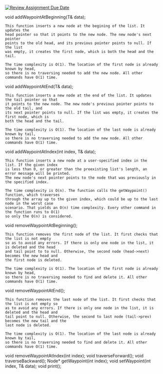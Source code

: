 [![Review Assignment Due Date](https://classroom.github.com/assets/deadline-readme-button-22041afd0340ce965d47ae6ef1cefeee28c7c493a6346c4f15d667ab976d596c.svg)](https://classroom.github.com/a/j-DzvjBA)

void addWaypointAtBeginning(T& data);
    
    This function inserts a new node at the begining of the list. It updates the 
    head pointer so that it points to the new node. The new node's next pointer 
    points to the old head, and its previous pointer points to null. If the list 
    was empty, it creates the first node, which is both the head and the tail.

    The time complexity is O(1). The location of the first node is already known by head, 
    so there is no traversing needed to add the new node. All other commands have O(1) time.


void addWaypointAtEnd(T& data);
    
    This function inserts a new node at the end of the list. It updates the tail pointer so that
    it points to the new node. The new node's previous pointer points to the old tail, and 
    its next pointer points to null. If the list was empty, it creates the first node, which is 
    both the head and the tail.

    The time complexity is O(1). The location of the last node is already known by tail,
    so there is no traversing needed to add the new node. All other commands have O(1) time.

void addWaypointAtIndex(int index, T& data);
    
    This function inserts a new node at a user-specified index in the list. If the given index 
    is less than 0, or greater than the preexisting list's length, an error message will be printed.
    The new node's next pointer points to the node that was previously in the specified index.

    The time complexity is O(n). The function calls the getWaypoint() function, which traverses 
    through the array up to the given index, which could be up to the last node in the worst case 
    scenario. That yields an O(n) time complexity. Every other command in the function runs to O(1)
    so only the O(n) is considered. 

void removeWaypointAtBeginning();

    This function removes the first node of the list. It first checks that the list is not empty
    so as to avoid any errors. If there is only one node in the list, it is deleted and the head 
    and tail point to to null. Otherwise, the second node (head->next) becomes the new head and 
    the first node is deleted.

    The time complexity is O(1). The location of the first node is already known by head, 
    so there is no traversing needed to find and delete it. All other commands have O(1) time.

void removeWaypointAtEnd();

    This function removes the last node of the list. It first checks that the list is not empty so 
    as to avoid any errors. If there is only one node in the list, it is deleted and the head and
    tail point to null. Otherwise, the second to last node (tail->prev) becomes the new tail and the
    last node is deleted.

    The time complexity is O(1). The location of the last node is already known by tail, 
    so there is no traversing needed to find and delete it. All other commands have O(1) time.
    
void removeWaypointAtIndex(int index);
void traverseForward();
void traverseBackward();
Node<T>* getWaypoint(int index);
void setWaypoint(int index, T& data);
void print();
